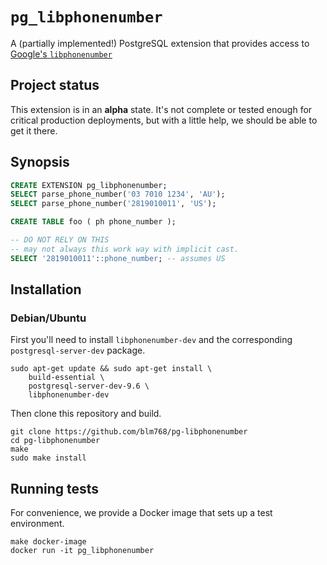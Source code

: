 # `pg_libphonenumber`

A (partially implemented!) PostgreSQL extension that provides access to
[Google's `libphonenumber`](https://github.com/googlei18n/libphonenumber)

## Project status

This extension is in an **alpha** state. It's not complete or tested enough for
critical production deployments, but with a little help, we should be able to
get it there.

## Synopsis

```sql
CREATE EXTENSION pg_libphonenumber;
SELECT parse_phone_number('03 7010 1234', 'AU');
SELECT parse_phone_number('2819010011', 'US');

CREATE TABLE foo ( ph phone_number );

-- DO NOT RELY ON THIS
-- may not always this work way with implicit cast.
SELECT '2819010011'::phone_number; -- assumes US
```

## Installation

### Debian/Ubuntu

First you'll need to install `libphonenumber-dev` and the corresponding
`postgresql-server-dev` package.

```shell-script
sudo apt-get update && sudo apt-get install \
    build-essential \
    postgresql-server-dev-9.6 \
    libphonenumber-dev
```

Then clone this repository and build.

```shell-script
git clone https://github.com/blm768/pg-libphonenumber
cd pg-libphonenumber
make
sudo make install
```

## Running tests

For convenience, we provide a Docker image that sets up a test environment.

```shell-script
make docker-image
docker run -it pg_libphonenumber
```
